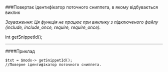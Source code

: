 ###Повертає ідентифікатор поточного сниппета, в якому відбувається виклик

*Зауваження: Ця функція не працює при виклику з підключеного файлу (include, include_once, require, require_once).*

int getSnippetId();

***

####Приклад

	$txt = $modx-> getSnippetId();
	//Поверне ідентифікатор поточного сниппета.
